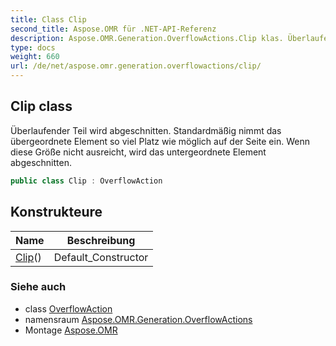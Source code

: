```yaml
---
title: Class Clip
second_title: Aspose.OMR für .NET-API-Referenz
description: Aspose.OMR.Generation.OverflowActions.Clip klas. Überlaufender Teil wird abgeschnitten. Standardmäßig nimmt das übergeordnete Element so viel Platz wie möglich auf der Seite ein. Wenn diese Größe nicht ausreicht wird das untergeordnete Element abgeschnitten.
type: docs
weight: 660
url: /de/net/aspose.omr.generation.overflowactions/clip/
---
```

## Clip class

Überlaufender Teil wird abgeschnitten. Standardmäßig nimmt das übergeordnete Element so viel Platz wie möglich auf der Seite ein. Wenn diese Größe nicht ausreicht, wird das untergeordnete Element abgeschnitten.

```csharp
public class Clip : OverflowAction
```

## Konstrukteure

| Name | Beschreibung |
| --- | --- |
| [Clip](clip/)() | Default_Constructor |

### Siehe auch

* class [OverflowAction](../overflowaction/)
* namensraum [Aspose.OMR.Generation.OverflowActions](../../aspose.omr.generation.overflowactions/)
* Montage [Aspose.OMR](../../)


